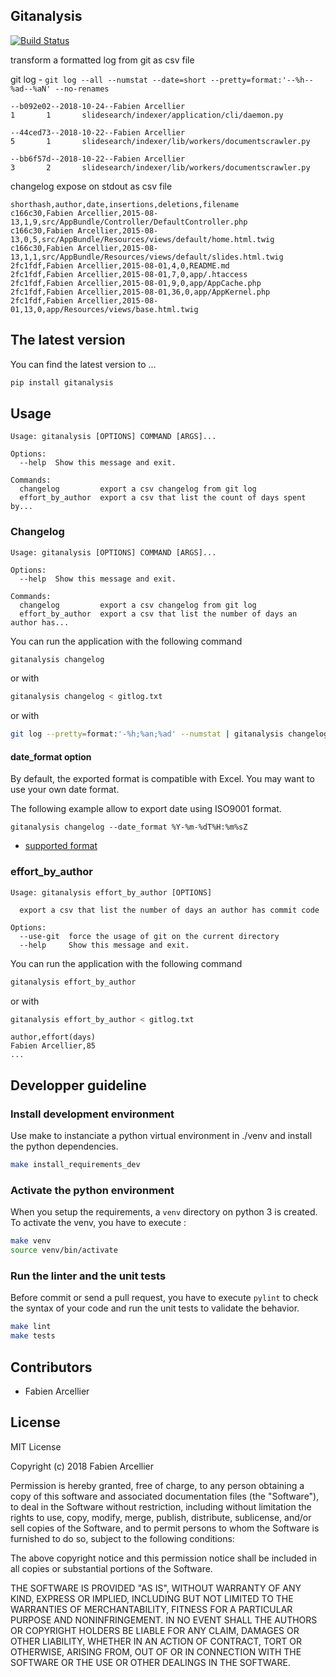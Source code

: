 ## Gitanalysis

[![Build Status](https://travis-ci.org/FabienArcellier/gitanalysis.svg?branch=master)](https://travis-ci.org/FabienArcellier/gitanalysis)

transform a formatted log from git as csv file

git log - `git log --all --numstat --date=short --pretty=format:'--%h--%ad--%aN' --no-renames`

```
--b092e02--2018-10-24--Fabien Arcellier
1       1       slidesearch/indexer/application/cli/daemon.py

--44ced73--2018-10-22--Fabien Arcellier
5       1       slidesearch/indexer/lib/workers/documentscrawler.py

--bb6f57d--2018-10-22--Fabien Arcellier
3       2       slidesearch/indexer/lib/workers/documentscrawler.py
```

changelog expose on stdout as csv file

```
shorthash,author,date,insertions,deletions,filename
c166c30,Fabien Arcellier,2015-08-13,1,9,src/AppBundle/Controller/DefaultController.php
c166c30,Fabien Arcellier,2015-08-13,0,5,src/AppBundle/Resources/views/default/home.html.twig
c166c30,Fabien Arcellier,2015-08-13,1,1,src/AppBundle/Resources/views/default/slides.html.twig
2fc1fdf,Fabien Arcellier,2015-08-01,4,0,README.md
2fc1fdf,Fabien Arcellier,2015-08-01,7,0,app/.htaccess
2fc1fdf,Fabien Arcellier,2015-08-01,9,0,app/AppCache.php
2fc1fdf,Fabien Arcellier,2015-08-01,36,0,app/AppKernel.php
2fc1fdf,Fabien Arcellier,2015-08-01,13,0,app/Resources/views/base.html.twig
```

## The latest version

You can find the latest version to ...

```bash
pip install gitanalysis
```

## Usage

```
Usage: gitanalysis [OPTIONS] COMMAND [ARGS]...

Options:
  --help  Show this message and exit.

Commands:
  changelog         export a csv changelog from git log
  effort_by_author  export a csv that list the count of days spent by...
```

### Changelog

```
Usage: gitanalysis [OPTIONS] COMMAND [ARGS]...

Options:
  --help  Show this message and exit.

Commands:
  changelog         export a csv changelog from git log
  effort_by_author  export a csv that list the number of days an author has...
```

You can run the application with the following command

```bash
gitanalysis changelog
```

or with

```bash
gitanalysis changelog < gitlog.txt
```

or with

```bash
git log --pretty=format:'-%h;%an;%ad' --numstat | gitanalysis changelog
```

#### date_format option

By default, the exported format is compatible with Excel.
You may want to use your own date format.

The following example allow to export date using ISO9001 format.

```
gitanalysis changelog --date_format %Y-%m-%dT%H:%m%sZ
```

* [supported format](https://docs.python.org/3/library/datetime.html#strftime-and-strptime-behavior)

### effort_by_author

```
Usage: gitanalysis effort_by_author [OPTIONS]

  export a csv that list the number of days an author has commit code

Options:
  --use-git  force the usage of git on the current directory
  --help     Show this message and exit.
```

You can run the application with the following command

```bash
gitanalysis effort_by_author
```

or with

```bash
gitanalysis effort_by_author < gitlog.txt
```

```
author,effort(days)
Fabien Arcellier,85
...
```

## Developper guideline

### Install development environment

Use make to instanciate a python virtual environment in ./venv and install the
python dependencies.

```bash
make install_requirements_dev
```

### Activate the python environment

When you setup the requirements, a `venv` directory on python 3 is created.
To activate the venv, you have to execute :

```bash
make venv
source venv/bin/activate
```

### Run the linter and the unit tests

Before commit or send a pull request, you have to execute `pylint` to check the syntax
of your code and run the unit tests to validate the behavior.

```bash
make lint
make tests
```

## Contributors

* Fabien Arcellier

## License

MIT License

Copyright (c) 2018 Fabien Arcellier

Permission is hereby granted, free of charge, to any person obtaining a copy
of this software and associated documentation files (the "Software"), to deal
in the Software without restriction, including without limitation the rights
to use, copy, modify, merge, publish, distribute, sublicense, and/or sell
copies of the Software, and to permit persons to whom the Software is
furnished to do so, subject to the following conditions:

The above copyright notice and this permission notice shall be included in all
copies or substantial portions of the Software.

THE SOFTWARE IS PROVIDED "AS IS", WITHOUT WARRANTY OF ANY KIND, EXPRESS OR
IMPLIED, INCLUDING BUT NOT LIMITED TO THE WARRANTIES OF MERCHANTABILITY,
FITNESS FOR A PARTICULAR PURPOSE AND NONINFRINGEMENT. IN NO EVENT SHALL THE
AUTHORS OR COPYRIGHT HOLDERS BE LIABLE FOR ANY CLAIM, DAMAGES OR OTHER
LIABILITY, WHETHER IN AN ACTION OF CONTRACT, TORT OR OTHERWISE, ARISING FROM,
OUT OF OR IN CONNECTION WITH THE SOFTWARE OR THE USE OR OTHER DEALINGS IN THE
SOFTWARE.